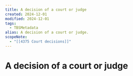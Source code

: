 ```yaml
---
title: A decision of a court or judge
created: 2024-12-01
modified: 2024-12-01
tags:
  - TBSMetadata
alias: A decision of a court or judge.
scopeNote:
  - "[[4375 Court decisions]]"
---
```

# A decision of a court or judge
